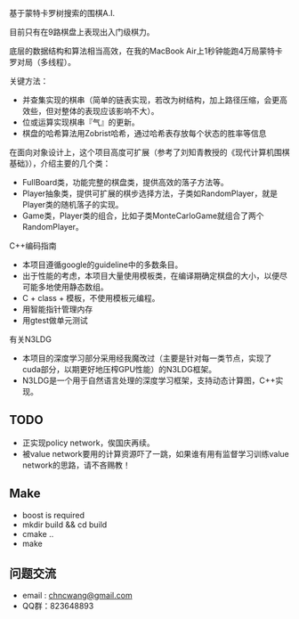 基于蒙特卡罗树搜索的围棋A.I.

目前只有在9路棋盘上表现出入门级棋力。

底层的数据结构和算法相当高效，在我的MacBook Air上1秒钟能跑4万局蒙特卡罗对局（多线程）。

关键方法：

* 并查集实现的棋串（简单的链表实现，若改为树结构，加上路径压缩，会更高效些，但对整体的表现应该影响不大）。
* 位或运算实现棋串『气』的更新。
* 棋盘的哈希算法用Zobrist哈希，通过哈希表存放每个状态的胜率等信息

在面向对象设计上，这个项目高度可扩展（参考了刘知青教授的《现代计算机围棋基础》），介绍主要的几个类：

* FullBoard类，功能完整的棋盘类，提供高效的落子方法等。
* Player抽象类，提供可扩展的棋步选择方法，子类如RandomPlayer，就是Player类的随机落子的实现。
* Game类，Player类的组合，比如子类MonteCarloGame就组合了两个RandomPlayer。

C++编码指南

* 本项目遵循google的guideline中的多数条目。
* 出于性能的考虑，本项目大量使用模板类，在编译期确定棋盘的大小，以便尽可能多地使用静态数组。
* C + class + 模板，不使用模板元编程。
* 用智能指针管理内存
* 用gtest做单元测试

有关N3LDG

* 本项目的深度学习部分采用经我魔改过（主要是针对每一类节点，实现了cuda部分，以期更好地压榨GPU性能）的N3LDG框架。
* N3LDG是一个用于自然语言处理的深度学习框架，支持动态计算图，C++实现。

## TODO

* 正实现policy network，俟国庆再续。
* 被value network要用的计算资源吓了一跳，如果谁有用有监督学习训练value network的思路，请不吝赐教！

## Make
* boost is required
* mkdir build && cd build
* cmake ..
* make

## 问题交流
* email : chncwang@gmail.com
* QQ群：823648893
